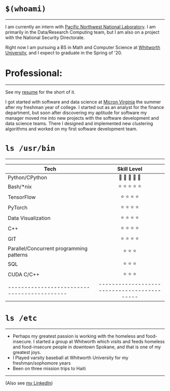 
# `$(whoami)`
---

I am currently an intern with [Pacific Northwest National Laboratory](https://www.pnnl.gov/). I am 
primarily in the Data/Research Computing team, but I am also on a project with the National
Security Directorate.

Right now I am pursuing a BS in Math and Computer Science at [Whitworth University](https://www.whitworth.edu/cms/), 
and I expect to graduate in the Spring of '20.


# Professional: 
---

See my [resume](static/personal/resume.pdf) for the short of it.

I got started with software and data science at [Micron Virginia](https://www.micron.com/) the summer 
after my freshman year of college. I started out as an analyst for the finance department, but
soon after discovering my aptitude for software my manager moved me into new projects with the 
software development and data science teams. There I designed and implemented new clustering algorithms
and worked on my first software development team.


# `ls /usr/bin`
---

|Tech                                       |  Skill Level                              |
|-------------------------------------------|:-----------------------------------------:|
|Python/CPython                             | :snake: :snake: :snake: :snake: :snake:   |
|Bash/\*nix                                 | :star: :star: :star: :star: :star:        |
|TensorFlow                                 | :star: :star: :star: :star:               |
|PyTorch                                    | :star: :star: :star: :star:               |
|Data Visualization                         | :star: :star: :star: :star:               |
|C++                                        | :star: :star: :star: :star:               |
|GIT                                        | :star: :star: :star: :star:               |
|Parallel/Concurrent programming patterns   | :star: :star: :star:                      |
|SQL                                        | :star: :star: :star:                      |
|CUDA C/C++                                 | :star: :star: :star:                      |
|-------------------------------------------|-------------------------------------------|


# `ls /etc`
---

- Perhaps my greatest passion is working with the homeless and food-insecure. I started a group at Whitworth which visits and feeds homeless and food-insecure people in downtown Spokane, and that is one of my greatest joys. 
- I Played varsity baseball at Whitworth University for my freshman/sophomore years
- Been on three mission trips to Haiti

---
(Also see [my LinkedIn](https://www.linkedin.com/in/asher-mancinelli-bb4a56144/))
